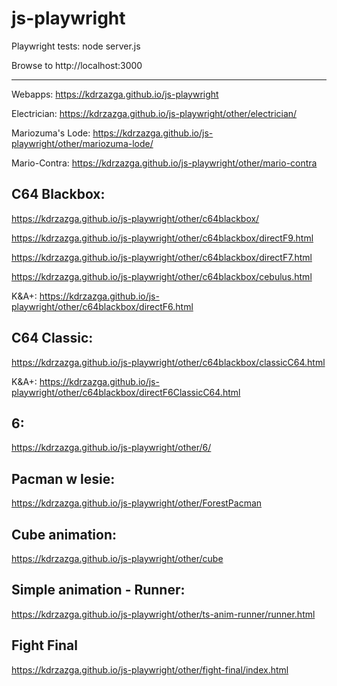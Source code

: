 # js-playwright

Playwright tests:
node server.js

Browse to http://localhost:3000

------------------------------------------

Webapps: https://kdrzazga.github.io/js-playwright

Electrician: https://kdrzazga.github.io/js-playwright/other/electrician/ 

Mariozuma's Lode: https://kdrzazga.github.io/js-playwright/other/mariozuma-lode/

Mario-Contra: https://kdrzazga.github.io/js-playwright/other/mario-contra

C64 Blackbox:
---
https://kdrzazga.github.io/js-playwright/other/c64blackbox/

https://kdrzazga.github.io/js-playwright/other/c64blackbox/directF9.html

https://kdrzazga.github.io/js-playwright/other/c64blackbox/directF7.html

https://kdrzazga.github.io/js-playwright/other/c64blackbox/cebulus.html

K&A+: https://kdrzazga.github.io/js-playwright/other/c64blackbox/directF6.html

C64 Classic:
---
https://kdrzazga.github.io/js-playwright/other/c64blackbox/classicC64.html

K&A+: https://kdrzazga.github.io/js-playwright/other/c64blackbox/directF6ClassicC64.html

6:
---
https://kdrzazga.github.io/js-playwright/other/6/

Pacman w lesie:
---
https://kdrzazga.github.io/js-playwright/other/ForestPacman

Cube animation:
--
https://kdrzazga.github.io/js-playwright/other/cube

Simple animation - Runner:
--
https://kdrzazga.github.io/js-playwright/other/ts-anim-runner/runner.html

Fight Final
--
https://kdrzazga.github.io/js-playwright/other/fight-final/index.html
